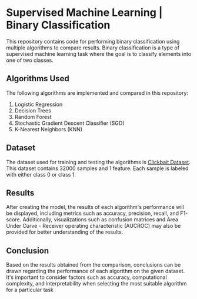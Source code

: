 # Supervised Machine Learning | Binary Classification
This repository contains code for performing binary classification using multiple algorithms to compare results. Binary classification is a type of supervised machine learning task where the goal is to classify elements into one of two classes.
## Algorithms Used
The following algorithms are implemented and compared in this repository:
1. Logistic Regression
2. Decision Trees
3. Random Forest
4. Stochastic Gradient Descent Classifier (SGD)
5. K-Nearest Neighbors (KNN)
## Dataset
The dataset used for training and testing the algorithms is [Clickbait Dataset](https://www.kaggle.com/datasets/amananandrai/clickbait-dataset). This dataset contains 32000 samples and 1 feature. Each sample is labeled with either class 0 or class 1.
## Results
After creating the model, the results of each algorithm's performance will be displayed, including metrics such as accuracy, precision, recall, and F1-score. Additionally, visualizations such as confusion matrices and Area Under Curve - Receiver operating characteristic (AUCROC) may also be provided for better understanding of the results.
## Conclusion
Based on the results obtained from the comparison, conclusions can be drawn regarding the performance of each algorithm on the given dataset. It's important to consider factors such as accuracy, computational complexity, and interpretability when selecting the most suitable algorithm for a particular task
